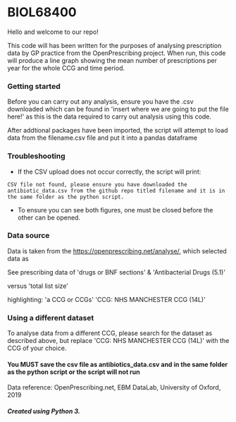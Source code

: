 # BIOL68400

Hello and welcome to our repo! 

This code will has been written for the purposes of analysing prescription data by GP practice from the OpenPrescribing project. When run, this code will produce a line graph showing the mean number of prescriptions per year for the whole CCG and time period.

### Getting started

Before you can carry out any analysis, ensure you have the .csv downloaded which can be found in 'insert where we are going to put the file here!'
as this is the data required to carry out analysis using this code. 

After addtional packages have been imported, the script will attempt to load data from the filename.csv file and put it into a pandas dataframe

### Troubleshooting

* If the CSV upload does not occur correctly, the script will print: 

```
CSV file not found, please ensure you have downloaded the antibiotic_data.csv from the github repo titled filename and it is in the same folder as the python script.
```


* To ensure you can see both figures, one must be closed before the other can be opened. 

### Data source

Data is taken from the https://openprescribing.net/analyse/, which selected data as 

See prescribing data of 'drugs or BNF sections' & 'Antibacterial Drugs (5.1)'

versus 'total list size'

highlighting: 'a CCG or CCGs' 'CCG: NHS MANCHESTER CCG (14L)'

### Using a different dataset

To analyse data from a different CCG, please search for the dataset as described above, but replace 'CCG: NHS MANCHESTER CCG (14L)' with the CCG of your choice.

#### You MUST save the csv file as antibiotics_data.csv and in the same folder as the python script or the script will not run

Data reference: OpenPrescribing.net, EBM DataLab, University of Oxford, 2019

##### Created using Python 3. 
